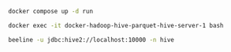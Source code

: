 ```bash
docker compose up -d run
```
```bash
docker exec -it docker-hadoop-hive-parquet-hive-server-1 bash
```
```bash
beeline -u jdbc:hive2://localhost:10000 -n hive
```

